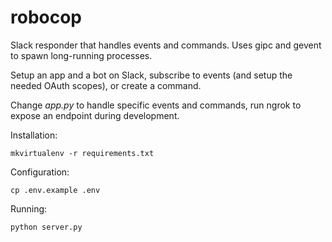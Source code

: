 # robocop

Slack responder that handles events and commands. Uses gipc and gevent to spawn long-running processes.

Setup an app and a bot on Slack, subscribe to events (and setup the needed OAuth scopes), or create a command.

Change _app.py_ to handle specific events and commands, run ngrok to expose an endpoint during development.

Installation:

    mkvirtualenv -r requirements.txt

Configuration:

    cp .env.example .env

Running:

    python server.py

